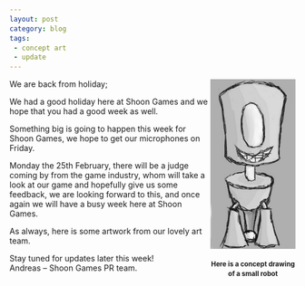 ```yaml
---
layout: post
category: blog
tags:
 - concept art
 - update
---
```

<div style="width:150px;text-align:center;font-weight:bold;float:right">
    <img width="150px" src="/images/posts/smallRobot.jpg" />
    <p><small>Here is a concept drawing of a small robot</small></p>
</div>
<p>We are back from holiday;</p>
<p>We had a good holiday here at Shoon Games and we hope that you had a good week as well.</p>
<p>Something big is going to happen this week for Shoon Games, we hope to get our microphones on Friday. </p>
<p>Monday the 25th February,  there will be a judge coming by from the game industry, whom will take a look at our game and hopefully give us some feedback, we are looking forward to this, and once again we will have a busy week here at Shoon Games.</p>
<p>As always, here is some artwork from our lovely art team.</p>
<p>
    Stay tuned for updates later this week!<br />
    Andreas – Shoon Games PR team.
</p>